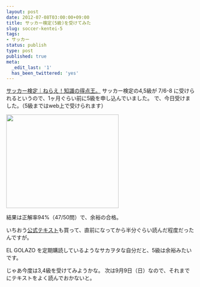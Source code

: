 ```yaml
---
layout: post
date: 2012-07-08T03:00:00+09:00
title: サッカー検定(5級)を受けてみた
slug: soccer-kentei-5
tags:
- サッカー
status: publish
type: post
published: true
meta:
  _edit_last: '1'
  has_been_twittered: 'yes'
---
```

<a href="http://www.soccer-kentei.jp">サッカー検定｜ねらえ！知識の得点王。</a>
サッカー検定の4,5級が 7/6-8 に受けられるというので、1ヶ月ぐらい前に5級を申し込んでいました。
で、今日受けました。（5級まではweb上で受けられます）

<!--more-->

<a href="/images/uploads/2012/07/927cb3f7d21ea69d3e59d64c9157fd67.jpg"><img src="/images/uploads/2012/07/927cb3f7d21ea69d3e59d64c9157fd67-300x250.jpg" alt="" title="スクリーンショット 2012-07-08 14.53.05" width="300" height="250" class="alignnone size-medium wp-image-461" /></a>

結果は正解率94%（47/50問）で、余裕の合格。

いちおう<a href="http://www.soccer-kentei.jp/blog/material/text.html">公式テキスト</a>も買って、直前になってから半分ぐらい読んだ程度だったんですが。

EL GOLAZO を定期購読しているようなサカヲタな自分だと、5級は余裕みたいです。

じゃあ今度は3,4級を受けてみようかな。
次は9月9日（日）なので、それまでにテキストをよく読んでおかないと。
